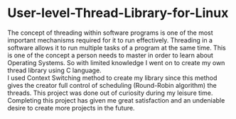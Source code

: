 # User-level-Thread-Library-for-Linux
The concept of threading within software programs is one of the most important mechanisms required for it to run effectively. Threading in a software allows it to run multiple tasks of a program at the same time. This is one of the concept a person needs to master in order to learn about Operating Systems. So with limited knowledge I went on to create my own thread library using C language.  
I used Context Switching method to create my library since this method gives the creator full control of scheduling (Round-Robin algorithm) the threads. This project was done out of curiosity during my leisure time. Completing this project has given me great satisfaction and an undeniable desire to create more projects in the future.
